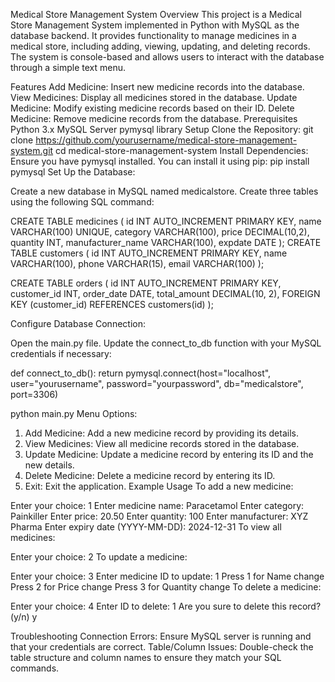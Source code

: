 Medical Store Management System
Overview
This project is a Medical Store Management System implemented in Python with MySQL as the database backend. It provides functionality to manage medicines in a medical store, including adding, viewing, updating, and deleting records. The system is console-based and allows users to interact with the database through a simple text menu.

Features
Add Medicine: Insert new medicine records into the database.
View Medicines: Display all medicines stored in the database.
Update Medicine: Modify existing medicine records based on their ID.
Delete Medicine: Remove medicine records from the database.
Prerequisites
Python 3.x
MySQL Server
pymysql library
Setup
Clone the Repository:
git clone https://github.com/yourusername/medical-store-management-system.git
cd medical-store-management-system
Install Dependencies: Ensure you have pymysql installed. You can install it using pip:
pip install pymysql
Set Up the Database:

Create a new database in MySQL named medicalstore.
Create three tables using the following SQL command:

CREATE TABLE medicines (
    id INT AUTO_INCREMENT PRIMARY KEY,
    name VARCHAR(100) UNIQUE,
    category VARCHAR(100),
    price DECIMAL(10,2),
    quantity INT,
    manufacturer_name VARCHAR(100),
    expdate DATE
);
CREATE TABLE customers (
    id INT AUTO_INCREMENT PRIMARY KEY,
    name VARCHAR(100),
    phone VARCHAR(15),
    email VARCHAR(100)
);

CREATE TABLE orders (
    id INT AUTO_INCREMENT PRIMARY KEY,
    customer_id INT,
    order_date DATE,
    total_amount DECIMAL(10, 2),
    FOREIGN KEY (customer_id) REFERENCES customers(id)
);

Configure Database Connection:

Open the main.py file.
Update the connect_to_db function with your MySQL credentials if necessary:

def connect_to_db():
    return pymysql.connect(host="localhost", user="yourusername", password="yourpassword", db="medicalstore", port=3306)


python main.py
Menu Options:

1. Add Medicine: Add a new medicine record by providing its details.
2. View Medicines: View all medicine records stored in the database.
3. Update Medicine: Update a medicine record by entering its ID and the new details.
4. Delete Medicine: Delete a medicine record by entering its ID.
5. Exit: Exit the application.
Example Usage
To add a new medicine:

Enter your choice: 1
Enter medicine name: Paracetamol
Enter category: Painkiller
Enter price: 20.50
Enter quantity: 100
Enter manufacturer: XYZ Pharma
Enter expiry date (YYYY-MM-DD): 2024-12-31
To view all medicines:

Enter your choice: 2
To update a medicine:


Enter your choice: 3
Enter medicine ID to update: 1
Press 1 for Name change
Press 2 for Price change
Press 3 for Quantity change
To delete a medicine:

Enter your choice: 4
Enter ID to delete: 1
Are you sure to delete this record? (y/n) y


Troubleshooting
Connection Errors: Ensure MySQL server is running and that your credentials are correct.
Table/Column Issues: Double-check the table structure and column names to ensure they match your SQL commands.








